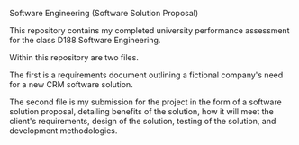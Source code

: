 Software Engineering (Software Solution Proposal)

This repository contains my completed university performance assessment for the class D188 Software Engineering.

Within this repository are two files.

The first is a requirements document outlining a fictional company's need for a new CRM software solution.

The second file is my submission for the project in the form of a software solution proposal, detailing benefits of the solution, how it will meet the client's requirements, design of the solution, testing of the solution, and development methodologies.
